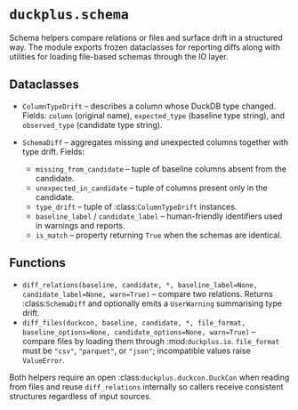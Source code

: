 # ``duckplus.schema``

Schema helpers compare relations or files and surface drift in a structured way.
The module exports frozen dataclasses for reporting diffs along with utilities
for loading file-based schemas through the IO layer.

## Dataclasses

- ``ColumnTypeDrift`` – describes a column whose DuckDB type changed. Fields:
  ``column`` (original name), ``expected_type`` (baseline type string), and
  ``observed_type`` (candidate type string).
- ``SchemaDiff`` – aggregates missing and unexpected columns together with type
  drift. Fields:

  - ``missing_from_candidate`` – tuple of baseline columns absent from the
    candidate.
  - ``unexpected_in_candidate`` – tuple of columns present only in the candidate.
  - ``type_drift`` – tuple of :class:`ColumnTypeDrift` instances.
  - ``baseline_label`` / ``candidate_label`` – human-friendly identifiers used in
    warnings and reports.
  - ``is_match`` – property returning ``True`` when the schemas are identical.

## Functions

- ``diff_relations(baseline, candidate, *, baseline_label=None, candidate_label=None, warn=True)`` –
  compare two relations. Returns :class:`SchemaDiff` and optionally emits a
  ``UserWarning`` summarising type drift.
- ``diff_files(duckcon, baseline, candidate, *, file_format, baseline_options=None, candidate_options=None, warn=True)`` –
  compare files by loading them through :mod:`duckplus.io`. ``file_format`` must
  be ``"csv"``, ``"parquet"``, or ``"json"``; incompatible values raise
  ``ValueError``.

Both helpers require an open :class:`duckplus.duckcon.DuckCon` when reading from
files and reuse ``diff_relations`` internally so callers receive consistent
structures regardless of input sources.
